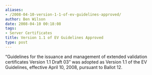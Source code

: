 ```yaml
---
aliases:
- /2008-04-10-version-1-1-of-ev-guidelines-approved/
author: Ben Wilson
date: 2008-04-10 00:18:08
tags:
- Server Certificates
title: Version 1.1 of EV Guidelines Approved
type: post
---
```


“Guidelines for the issuance and management of extended validation certificates Version 1.1 Draft 03” was adopted as Version 1.1 of the EV Guidelines, effective April 10, 2008, pursuant to Ballot 12.